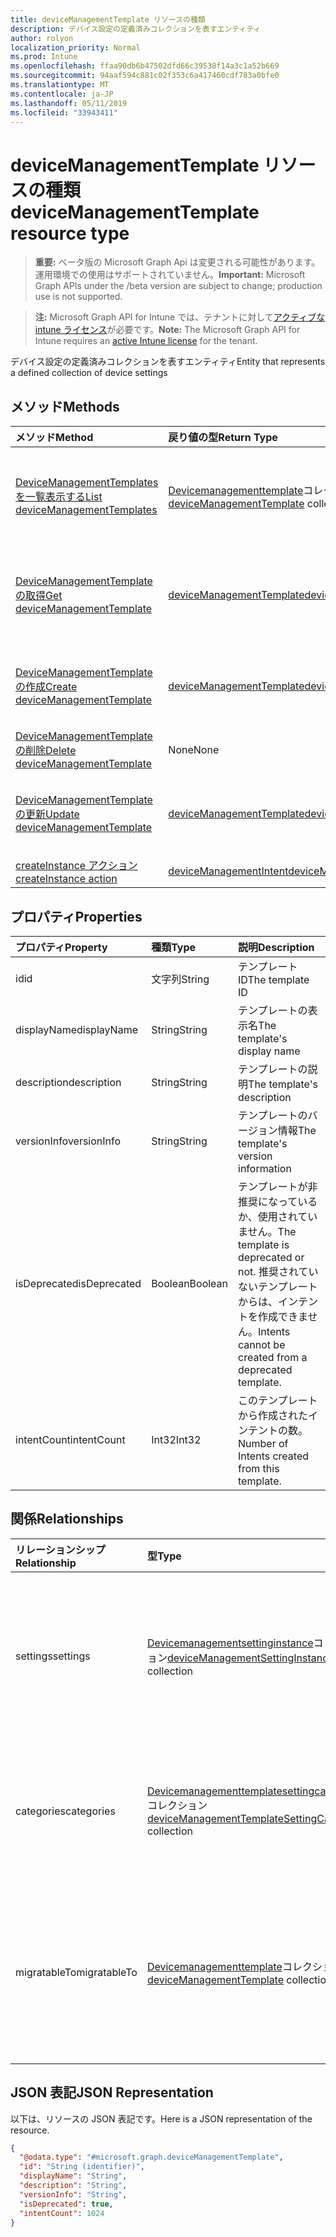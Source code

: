```yaml
---
title: deviceManagementTemplate リソースの種類
description: デバイス設定の定義済みコレクションを表すエンティティ
author: rolyon
localization_priority: Normal
ms.prod: Intune
ms.openlocfilehash: ffaa90db6b47502dfd66c39538f14a3c1a52b669
ms.sourcegitcommit: 94aaf594c881c02f353c6a417460cdf783a0bfe0
ms.translationtype: MT
ms.contentlocale: ja-JP
ms.lasthandoff: 05/11/2019
ms.locfileid: "33943411"
---
```

# <a name="devicemanagementtemplate-resource-type"></a><span data-ttu-id="5a014-103">deviceManagementTemplate リソースの種類</span><span class="sxs-lookup"><span data-stu-id="5a014-103">deviceManagementTemplate resource type</span></span>

> <span data-ttu-id="5a014-104">**重要:** ベータ版の Microsoft Graph Api は変更される可能性があります。運用環境での使用はサポートされていません。</span><span class="sxs-lookup"><span data-stu-id="5a014-104">**Important:** Microsoft Graph APIs under the /beta version are subject to change; production use is not supported.</span></span>

> <span data-ttu-id="5a014-105">**注:** Microsoft Graph API for Intune では、テナントに対して[アクティブな intune ライセンス](https://go.microsoft.com/fwlink/?linkid=839381)が必要です。</span><span class="sxs-lookup"><span data-stu-id="5a014-105">**Note:** The Microsoft Graph API for Intune requires an [active Intune license](https://go.microsoft.com/fwlink/?linkid=839381) for the tenant.</span></span>

<span data-ttu-id="5a014-106">デバイス設定の定義済みコレクションを表すエンティティ</span><span class="sxs-lookup"><span data-stu-id="5a014-106">Entity that represents a defined collection of device settings</span></span>

## <a name="methods"></a><span data-ttu-id="5a014-107">メソッド</span><span class="sxs-lookup"><span data-stu-id="5a014-107">Methods</span></span>
|<span data-ttu-id="5a014-108">メソッド</span><span class="sxs-lookup"><span data-stu-id="5a014-108">Method</span></span>|<span data-ttu-id="5a014-109">戻り値の型</span><span class="sxs-lookup"><span data-stu-id="5a014-109">Return Type</span></span>|<span data-ttu-id="5a014-110">説明</span><span class="sxs-lookup"><span data-stu-id="5a014-110">Description</span></span>|
|:---|:---|:---|
|[<span data-ttu-id="5a014-111">DeviceManagementTemplates を一覧表示する</span><span class="sxs-lookup"><span data-stu-id="5a014-111">List deviceManagementTemplates</span></span>](../api/intune-deviceintent-devicemanagementtemplate-list.md)|<span data-ttu-id="5a014-112">[Devicemanagementtemplate](../resources/intune-deviceintent-devicemanagementtemplate.md)コレクション</span><span class="sxs-lookup"><span data-stu-id="5a014-112">[deviceManagementTemplate](../resources/intune-deviceintent-devicemanagementtemplate.md) collection</span></span>|<span data-ttu-id="5a014-113">[Devicemanagementtemplate](../resources/intune-deviceintent-devicemanagementtemplate.md)オブジェクトのプロパティとリレーションシップをリストします。</span><span class="sxs-lookup"><span data-stu-id="5a014-113">List properties and relationships of the [deviceManagementTemplate](../resources/intune-deviceintent-devicemanagementtemplate.md) objects.</span></span>|
|[<span data-ttu-id="5a014-114">DeviceManagementTemplate の取得</span><span class="sxs-lookup"><span data-stu-id="5a014-114">Get deviceManagementTemplate</span></span>](../api/intune-deviceintent-devicemanagementtemplate-get.md)|[<span data-ttu-id="5a014-115">deviceManagementTemplate</span><span class="sxs-lookup"><span data-stu-id="5a014-115">deviceManagementTemplate</span></span>](../resources/intune-deviceintent-devicemanagementtemplate.md)|<span data-ttu-id="5a014-116">[Devicemanagementtemplate](../resources/intune-deviceintent-devicemanagementtemplate.md)オブジェクトのプロパティとリレーションシップを読み取ります。</span><span class="sxs-lookup"><span data-stu-id="5a014-116">Read properties and relationships of the [deviceManagementTemplate](../resources/intune-deviceintent-devicemanagementtemplate.md) object.</span></span>|
|[<span data-ttu-id="5a014-117">DeviceManagementTemplate の作成</span><span class="sxs-lookup"><span data-stu-id="5a014-117">Create deviceManagementTemplate</span></span>](../api/intune-deviceintent-devicemanagementtemplate-create.md)|[<span data-ttu-id="5a014-118">deviceManagementTemplate</span><span class="sxs-lookup"><span data-stu-id="5a014-118">deviceManagementTemplate</span></span>](../resources/intune-deviceintent-devicemanagementtemplate.md)|<span data-ttu-id="5a014-119">新しい[Devicemanagementtemplate](../resources/intune-deviceintent-devicemanagementtemplate.md)オブジェクトを作成します。</span><span class="sxs-lookup"><span data-stu-id="5a014-119">Create a new [deviceManagementTemplate](../resources/intune-deviceintent-devicemanagementtemplate.md) object.</span></span>|
|[<span data-ttu-id="5a014-120">DeviceManagementTemplate の削除</span><span class="sxs-lookup"><span data-stu-id="5a014-120">Delete deviceManagementTemplate</span></span>](../api/intune-deviceintent-devicemanagementtemplate-delete.md)|<span data-ttu-id="5a014-121">None</span><span class="sxs-lookup"><span data-stu-id="5a014-121">None</span></span>|<span data-ttu-id="5a014-122">[Devicemanagementtemplate](../resources/intune-deviceintent-devicemanagementtemplate.md)を削除します。</span><span class="sxs-lookup"><span data-stu-id="5a014-122">Deletes a [deviceManagementTemplate](../resources/intune-deviceintent-devicemanagementtemplate.md).</span></span>|
|[<span data-ttu-id="5a014-123">DeviceManagementTemplate の更新</span><span class="sxs-lookup"><span data-stu-id="5a014-123">Update deviceManagementTemplate</span></span>](../api/intune-deviceintent-devicemanagementtemplate-update.md)|[<span data-ttu-id="5a014-124">deviceManagementTemplate</span><span class="sxs-lookup"><span data-stu-id="5a014-124">deviceManagementTemplate</span></span>](../resources/intune-deviceintent-devicemanagementtemplate.md)|<span data-ttu-id="5a014-125">[Devicemanagementtemplate](../resources/intune-deviceintent-devicemanagementtemplate.md)オブジェクトのプロパティを更新します。</span><span class="sxs-lookup"><span data-stu-id="5a014-125">Update the properties of a [deviceManagementTemplate](../resources/intune-deviceintent-devicemanagementtemplate.md) object.</span></span>|
|[<span data-ttu-id="5a014-126">createInstance アクション</span><span class="sxs-lookup"><span data-stu-id="5a014-126">createInstance action</span></span>](../api/intune-deviceintent-devicemanagementtemplate-createinstance.md)|[<span data-ttu-id="5a014-127">deviceManagementIntent</span><span class="sxs-lookup"><span data-stu-id="5a014-127">deviceManagementIntent</span></span>](../resources/intune-deviceintent-devicemanagementintent.md)|<span data-ttu-id="5a014-128">まだ文書化されていません</span><span class="sxs-lookup"><span data-stu-id="5a014-128">Not yet documented</span></span>|

## <a name="properties"></a><span data-ttu-id="5a014-129">プロパティ</span><span class="sxs-lookup"><span data-stu-id="5a014-129">Properties</span></span>
|<span data-ttu-id="5a014-130">プロパティ</span><span class="sxs-lookup"><span data-stu-id="5a014-130">Property</span></span>|<span data-ttu-id="5a014-131">種類</span><span class="sxs-lookup"><span data-stu-id="5a014-131">Type</span></span>|<span data-ttu-id="5a014-132">説明</span><span class="sxs-lookup"><span data-stu-id="5a014-132">Description</span></span>|
|:---|:---|:---|
|<span data-ttu-id="5a014-133">id</span><span class="sxs-lookup"><span data-stu-id="5a014-133">id</span></span>|<span data-ttu-id="5a014-134">文字列</span><span class="sxs-lookup"><span data-stu-id="5a014-134">String</span></span>|<span data-ttu-id="5a014-135">テンプレート ID</span><span class="sxs-lookup"><span data-stu-id="5a014-135">The template ID</span></span>|
|<span data-ttu-id="5a014-136">displayName</span><span class="sxs-lookup"><span data-stu-id="5a014-136">displayName</span></span>|<span data-ttu-id="5a014-137">String</span><span class="sxs-lookup"><span data-stu-id="5a014-137">String</span></span>|<span data-ttu-id="5a014-138">テンプレートの表示名</span><span class="sxs-lookup"><span data-stu-id="5a014-138">The template's display name</span></span>|
|<span data-ttu-id="5a014-139">description</span><span class="sxs-lookup"><span data-stu-id="5a014-139">description</span></span>|<span data-ttu-id="5a014-140">String</span><span class="sxs-lookup"><span data-stu-id="5a014-140">String</span></span>|<span data-ttu-id="5a014-141">テンプレートの説明</span><span class="sxs-lookup"><span data-stu-id="5a014-141">The template's description</span></span>|
|<span data-ttu-id="5a014-142">versionInfo</span><span class="sxs-lookup"><span data-stu-id="5a014-142">versionInfo</span></span>|<span data-ttu-id="5a014-143">String</span><span class="sxs-lookup"><span data-stu-id="5a014-143">String</span></span>|<span data-ttu-id="5a014-144">テンプレートのバージョン情報</span><span class="sxs-lookup"><span data-stu-id="5a014-144">The template's version information</span></span>|
|<span data-ttu-id="5a014-145">isDeprecated</span><span class="sxs-lookup"><span data-stu-id="5a014-145">isDeprecated</span></span>|<span data-ttu-id="5a014-146">Boolean</span><span class="sxs-lookup"><span data-stu-id="5a014-146">Boolean</span></span>|<span data-ttu-id="5a014-147">テンプレートが非推奨になっているか、使用されていません。</span><span class="sxs-lookup"><span data-stu-id="5a014-147">The template is deprecated or not.</span></span> <span data-ttu-id="5a014-148">推奨されていないテンプレートからは、インテントを作成できません。</span><span class="sxs-lookup"><span data-stu-id="5a014-148">Intents cannot be created from a deprecated template.</span></span>|
|<span data-ttu-id="5a014-149">intentCount</span><span class="sxs-lookup"><span data-stu-id="5a014-149">intentCount</span></span>|<span data-ttu-id="5a014-150">Int32</span><span class="sxs-lookup"><span data-stu-id="5a014-150">Int32</span></span>|<span data-ttu-id="5a014-151">このテンプレートから作成されたインテントの数。</span><span class="sxs-lookup"><span data-stu-id="5a014-151">Number of Intents created from this template.</span></span>|

## <a name="relationships"></a><span data-ttu-id="5a014-152">関係</span><span class="sxs-lookup"><span data-stu-id="5a014-152">Relationships</span></span>
|<span data-ttu-id="5a014-153">リレーションシップ</span><span class="sxs-lookup"><span data-stu-id="5a014-153">Relationship</span></span>|<span data-ttu-id="5a014-154">型</span><span class="sxs-lookup"><span data-stu-id="5a014-154">Type</span></span>|<span data-ttu-id="5a014-155">説明</span><span class="sxs-lookup"><span data-stu-id="5a014-155">Description</span></span>|
|:---|:---|:---|
|<span data-ttu-id="5a014-156">settings</span><span class="sxs-lookup"><span data-stu-id="5a014-156">settings</span></span>|<span data-ttu-id="5a014-157">[Devicemanagementsettinginstance](../resources/intune-deviceintent-devicemanagementsettinginstance.md)コレクション</span><span class="sxs-lookup"><span data-stu-id="5a014-157">[deviceManagementSettingInstance](../resources/intune-deviceintent-devicemanagementsettinginstance.md) collection</span></span>|<span data-ttu-id="5a014-158">このテンプレートに含まれるすべての設定のコレクション</span><span class="sxs-lookup"><span data-stu-id="5a014-158">Collection of all settings this template has</span></span>|
|<span data-ttu-id="5a014-159">categories</span><span class="sxs-lookup"><span data-stu-id="5a014-159">categories</span></span>|<span data-ttu-id="5a014-160">[Devicemanagementtemplatesettingcategory](../resources/intune-deviceintent-devicemanagementtemplatesettingcategory.md)コレクション</span><span class="sxs-lookup"><span data-stu-id="5a014-160">[deviceManagementTemplateSettingCategory](../resources/intune-deviceintent-devicemanagementtemplatesettingcategory.md) collection</span></span>|<span data-ttu-id="5a014-161">テンプレート内のカテゴリ設定のコレクション</span><span class="sxs-lookup"><span data-stu-id="5a014-161">Collection of setting categories within the template</span></span>|
|<span data-ttu-id="5a014-162">migratableTo</span><span class="sxs-lookup"><span data-stu-id="5a014-162">migratableTo</span></span>|<span data-ttu-id="5a014-163">[Devicemanagementtemplate](../resources/intune-deviceintent-devicemanagementtemplate.md)コレクション</span><span class="sxs-lookup"><span data-stu-id="5a014-163">[deviceManagementTemplate](../resources/intune-deviceintent-devicemanagementtemplate.md) collection</span></span>|<span data-ttu-id="5a014-164">このテンプレートが移行できるテンプレートのコレクション</span><span class="sxs-lookup"><span data-stu-id="5a014-164">Collection of templates this template can migrate to</span></span>|

## <a name="json-representation"></a><span data-ttu-id="5a014-165">JSON 表記</span><span class="sxs-lookup"><span data-stu-id="5a014-165">JSON Representation</span></span>
<span data-ttu-id="5a014-166">以下は、リソースの JSON 表記です。</span><span class="sxs-lookup"><span data-stu-id="5a014-166">Here is a JSON representation of the resource.</span></span>
<!-- {
  "blockType": "resource",
  "keyProperty": "id",
  "@odata.type": "microsoft.graph.deviceManagementTemplate"
}
-->
``` json
{
  "@odata.type": "#microsoft.graph.deviceManagementTemplate",
  "id": "String (identifier)",
  "displayName": "String",
  "description": "String",
  "versionInfo": "String",
  "isDeprecated": true,
  "intentCount": 1024
}
```




